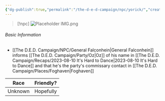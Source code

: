 ```yaml
---
{"dg-publish":true,"permalink":"/the-d-e-d-campaign/npc/yorick/","created":"","updated":""}
---
```


 
> [!npc]
> ![Placeholder IMG.png](/img/user/z_Assets/Placeholder%20IMG.png)

 ###### Basic Information
- [[The D.E.D. Campaign/NPC/General Falconhein\|General Falconhein]] informs [[The D.E.D. Campaign/Party/Oz\|Oz]] of his name in [[The D.E.D. Campaign/Recaps/2023-08-10 It's Hard to Dance\|2023-08-10 It's Hard to Dance]] and that he's the party's commissary contact in [[The D.E.D. Campaign/Places/Foghaven\|Foghaven]]

 | **Race** | **Friendly?** |
| --------- | ---------- |
| Unknown          |   Hopefully       | 
